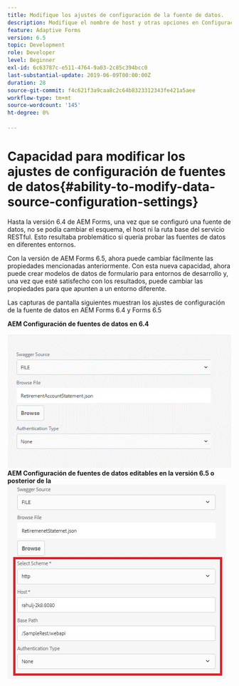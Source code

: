 ```yaml
---
title: Modifique los ajustes de configuración de la fuente de datos.
description: Modifique el nombre de host y otras opciones en Configuración de la fuente de datos.
feature: Adaptive Forms
version: 6.5
topic: Development
role: Developer
level: Beginner
exl-id: 6c63787c-e511-4764-9a03-2c85c394bcc0
last-substantial-update: 2019-06-09T00:00:00Z
duration: 28
source-git-commit: f4c621f3a9caa8c2c64b8323312343fe421a5aee
workflow-type: tm+mt
source-wordcount: '145'
ht-degree: 0%

---
```


# Capacidad para modificar los ajustes de configuración de fuentes de datos{#ability-to-modify-data-source-configuration-settings}

Hasta la versión 6.4 de AEM Forms, una vez que se configuró una fuente de datos, no se podía cambiar el esquema, el host ni la ruta base del servicio RESTful. Esto resultaba problemático si quería probar las fuentes de datos en diferentes entornos.

Con la versión de AEM Forms 6.5, ahora puede cambiar fácilmente las propiedades mencionadas anteriormente. Con esta nueva capacidad, ahora puede crear modelos de datos de formulario para entornos de desarrollo y, una vez que esté satisfecho con los resultados, puede cambiar las propiedades para que apunten a un entorno diferente.

Las capturas de pantalla siguientes muestran los ajustes de configuración de la fuente de datos en AEM Forms 6.4 y Forms 6.5

**AEM Configuración de fuentes de datos en 6.4**

![Configuración de 64DataSource](assets/64release.gif)
**AEM Configuración de fuentes de datos editables en la versión 6.5 o posterior de la**
![65Configuración de DataSource](assets/modifiable_data_source.png)
